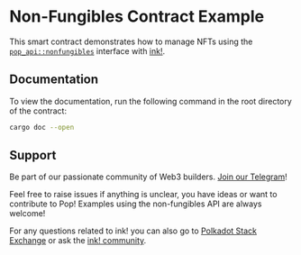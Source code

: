 # Non-Fungibles Contract Example

This smart contract demonstrates how to manage NFTs using the [
`pop_api::nonfungibles`](../../src/v0/nonfungibles) interface with [ink!](https://use.ink).

## Documentation

To view the documentation, run the following command in the root directory of the contract:

```bash
cargo doc --open
```

## Support

Be part of our passionate community of Web3 builders. [Join our Telegram](https://t.me/onpopio)!

Feel free to raise issues if anything is unclear, you have ideas or want to contribute to Pop! Examples using the
non-fungibles API are always welcome!

For any questions related to ink! you can also go to [Polkadot Stack Exchange](https://polkadot.stackexchange.com/) or
ask the [ink! community](https://t.me/inkathon/1).

[ink]: https://use.ink

[psp34]: https://github.com/inkdevhub/standards/blob/master/PSPs/psp-34.md

[pop-api]: https://github.com/r0gue-io/pop-node/tree/main/pop-api/

[pop-api-nonfungibles]: https://github.com/r0gue-io/pop-node/tree/main/pop-api/src/v0/nonfungibles

[pop-drink]: https://github.com/r0gue-io/pop-drink
